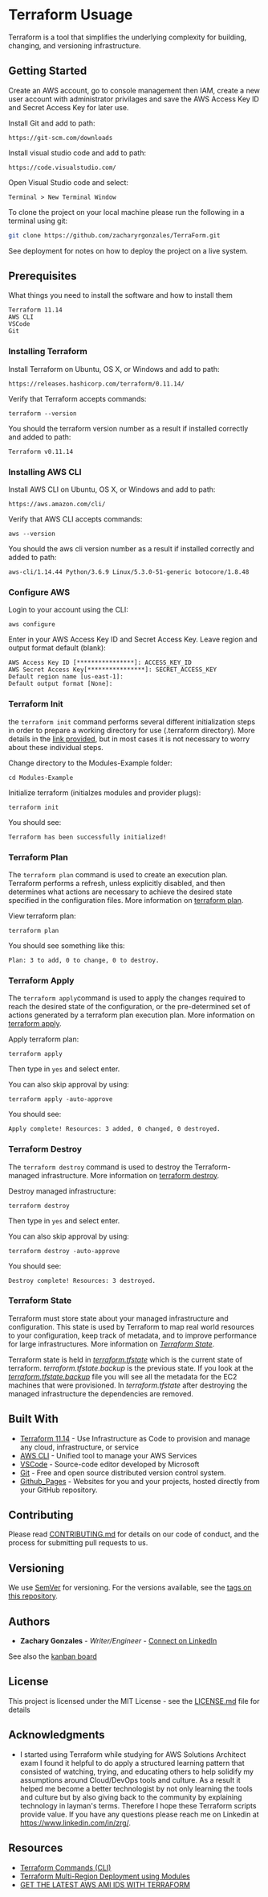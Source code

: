 <meta name="title" property="og:title" content="Terraform Usuage">

<meta property="og:type" content="Article">

<meta name="image" property="og:image" content="/tflogo.png">

<meta name="description" property="og:description" content="Terraform guide">

<meta name="author" content="Zachary R Gonzales">

# Terraform Usuage
Terraform is a tool that simplifies the underlying complexity for building, changing, and versioning infrastructure. 

## Getting Started
Create an AWS account, go to console management then IAM, create a new user account with administrator privilages and save the AWS Access Key ID and Secret Access Key for later use.

Install Git and add to path:
```
https://git-scm.com/downloads
```

Install visual studio code and add to path:
```
https://code.visualstudio.com/
```

Open Visual Studio code and select:
```
Terminal > New Terminal Window
```

To clone the project on your local machine please run the following in a terminal using git:
```bash
git clone https://github.com/zacharyrgonzales/TerraForm.git
```

See deployment for notes on how to deploy the project on a live system.

## Prerequisites

What things you need to install the software and how to install them
```
Terraform 11.14
AWS CLI
VSCode
Git
```

### Installing Terraform

Install Terraform on Ubuntu, OS X, or Windows and add to path:
```
https://releases.hashicorp.com/terraform/0.11.14/
```
Verify that Terraform accepts commands:
```
terraform --version
```
You should the terraform version number as a result if installed correctly and added to path:
```
Terraform v0.11.14
```
### Installing AWS CLI

Install AWS CLI on Ubuntu, OS X, or Windows and add to path:
```
https://aws.amazon.com/cli/
```
Verify that AWS CLI accepts commands:
```
aws --version
```
You should the aws cli version number as a result if installed correctly and added to path:
```
aws-cli/1.14.44 Python/3.6.9 Linux/5.3.0-51-generic botocore/1.8.48
```

### Configure AWS

Login to your account using the CLI:
```
aws configure
```
Enter in your AWS Access Key ID and Secret Access Key. Leave region and output format default (blank):
```
AWS Access Key ID [****************]: ACCESS_KEY_ID
AWS Secret Access Key[****************]: SECRET_ACCESS_KEY
Default region name [us-east-1]: 
Default output format [None]: 
```

### Terraform Init

the ```terraform init``` command performs several different initialization steps in order to prepare a working directory for use (.terraform directory). More details in the [link provided](https://www.terraform.io/docs/commands/init.html#usage), but in most cases it is not necessary to worry about these individual steps.

Change directory to the Modules-Example folder:
```
cd Modules-Example
```
Initialize terraform (initialzes modules and provider plugs):
```
terraform init
```
You should see:
```
Terraform has been successfully initialized!
```

### Terraform Plan

The ```terraform plan``` command is used to create an execution plan. Terraform performs a refresh, unless explicitly disabled, and then determines what actions are necessary to achieve the desired state specified in the configuration files. More information on [terraform plan](https://www.terraform.io/docs/commands/plan.html#usage).

View terraform plan:
```
terraform plan
```
You should see something like this:
```
Plan: 3 to add, 0 to change, 0 to destroy.
```

### Terraform Apply

The ```terraform apply```command is used to apply the changes required to reach the desired state of the configuration, or the pre-determined set of actions generated by a terraform plan execution plan. More information on [terraform apply](https://www.terraform.io/docs/commands/apply.html#usage).

Apply terraform plan:
```
terraform apply
```
Then type in ```yes``` and select enter.

You can also skip approval by using:
```
terraform apply -auto-approve
```

You should see:
```
Apply complete! Resources: 3 added, 0 changed, 0 destroyed.
```

### Terraform Destroy

The ```terraform destroy``` command is used to destroy the Terraform-managed infrastructure. More information on [terraform destroy](https://www.terraform.io/docs/commands/destroy.html#usage).

Destroy managed infrastructure:
```
terraform destroy
```
Then type in ```yes``` and select enter.

You can also skip approval by using:
```
terraform destroy -auto-approve
```
You should see:
```
Destroy complete! Resources: 3 destroyed.
```

### Terraform State

Terraform must store state about your managed infrastructure and configuration. This state is used by Terraform to map real world resources to your configuration, keep track of metadata, and to improve performance for large infrastructures. More information on [*Terraform State*](https://www.terraform.io/docs/state/index.html).

Terraform state is held in [*terraform.tfstate*]() which is the current state of terraform. *terraform.tfstate.backup* is the previous state. If you look at the [*terraform.tfstate.backup*]() file you will see all the metadata for the EC2 machines that were provisioned. In *terraform.tfstate* after destroying the managed infrastructure the dependencies are removed.


## Built With

* [Terraform 11.14](http://www.dropwizard.io/1.0.2/docs/) - Use Infrastructure as Code to provision and manage any cloud, infrastructure, or service
* [AWS CLI](https://maven.apache.org/) - Unified tool to manage your AWS Services
* [VSCode](https://rometools.github.io/rome/) - Source-code editor developed by Microsoft 
* [Git](https://rometools.github.io/rome/) - Free and open source distributed version control system.
* [Github_Pages](https://pages.github.com/) - Websites for you and your projects, hosted directly from your GitHub repository.

## Contributing

Please read [CONTRIBUTING.md](https://gist.github.com/zacharyrgonzales/1c65d518637698fd63a5544343662b15) for details on our code of conduct, and the process for submitting pull requests to us.

## Versioning

We use [SemVer](http://semver.org/) for versioning. For the versions available, see the [tags on this repository](https://github.com/your/project/tags). 

## Authors

* **Zachary Gonzales** - *Writer/Engineer* - [Connect on LinkedIn](https://www.linkedin.com/in/zrg/)

See also the [kanban board](https://github.com/zacharyrgonzales/TerraForm/projects/1)

## License

This project is licensed under the MIT License - see the [LICENSE.md](https://github.com/zacharyrgonzales/TerraForm/blob/development/LICENSE) file for details

## Acknowledgments

* I started using Terraform while studying for AWS Solutions Architect exam I found it helpful to do apply a structured learning pattern that consisted of watching, trying, and educating others to help solidify my assumptions around Cloud/DevOps tools and culture. As a result it helped me become a better technologist by not only learning the tools and culture but by also giving back to the community by explaining technology in layman's terms. Therefore I hope these Terraform scripts provide value. If you have any questions please reach me on Linkedin at https://www.linkedin.com/in/zrg/.


## Resources
* [Terraform Commands (CLI)](https://www.terraform.io/docs/commands/index.html)
* [Terraform Multi-Region Deployment using Modules](https://medium.com/johnveldboom/terraform-multi-region-deployment-using-modules-4f94d7833b52)
* [GET THE LATEST AWS AMI IDS WITH TERRAFORM](https://letslearndevops.com/2018/08/23/terraform-get-latest-centos-ami/)
